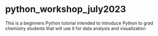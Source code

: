 # python_workshop_july2023
 This is a beginners Python tutorial intended to introduce Python to grad chemistry students that will use it for data analysis and visualization
